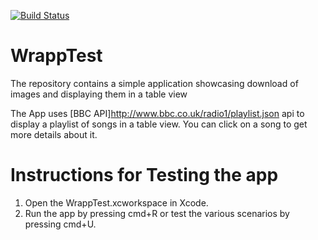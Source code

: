 [![Build Status](https://travis-ci.org/NikantVohra/WrappTest.svg)](https://travis-ci.org/NikantVohra/WrappTest)

# WrappTest
The repository contains a simple application showcasing download of images and displaying them in a table view

The App uses [BBC API]http://www.bbc.co.uk/radio1/playlist.json api to display a playlist of songs in a table view. You can click on a song to get more details about it.

# Instructions for Testing the app
1. Open the WrappTest.xcworkspace in Xcode.
2. Run the app by pressing cmd+R or test the various scenarios by pressing cmd+U.

